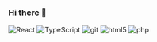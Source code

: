 ### Hi there 👋

<!--
**Lucode710/lucode710** is a ✨ _special_ ✨ repository because its `README.md` (this file) appears on your GitHub profile.

Here are some ideas to get you started:

- 🔭 I’m currently working on ...
- 🌱 I’m currently learning ...
- 👯 I’m looking to collaborate on ...
- 🤔 I’m looking for help with ...
- 💬 Ask me about ...
- 📫 How to reach me: ...
- 😄 Pronouns: ...
- ⚡ Fun fact: ...
-->

<p>
  <img alt="React" src="https://img.shields.io/badge/-React-45b8d8?logo=react&logoColor=black" />
  <img alt="TypeScript" src="https://img.shields.io/badge/-TypeScript-007ACC?logo=typescript&logoColor=white" />
  <img alt="git" src="https://img.shields.io/badge/-Git-F05032?logo=git&logoColor=white" />
  <img alt="html5" src="https://img.shields.io/badge/-HTML5-E34F26?logo=html5&logoColor=white" />
  <img alt="php" src="https://img.shields.io/badge/-PHP-4D588E?logo=php&logoColor=white" />
</p>
